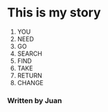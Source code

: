 # This is my story 

1. YOU
2. NEED
3. GO
4. SEARCH
5. FIND
6. TAKE
7. RETURN
8. CHANGE

### Written by Juan